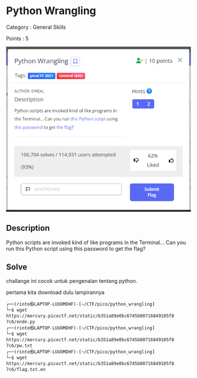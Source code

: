 # Python Wrangling

Category : General Skills

Points : 5

![image](images/Python_Wrangling.png)

## Description

Python scripts are invoked kind of like programs in the Terminal... Can you run this Python script using this password to get the flag?

## Solve 

challange ini cocok untuk pengenalan tentang python.

pertama kita download dulu lampirannya 

```console
┌──(rinto㉿LAPTOP-LUUOMDHF)-[~/CTF/pico/python_wrangling]
└─$ wget https://mercury.picoctf.net/static/b351a89e0bc6745b00716849105f8
7c6/ende.py
┌──(rinto㉿LAPTOP-LUUOMDHF)-[~/CTF/pico/python_wrangling]
└─$ wget https://mercury.picoctf.net/static/b351a89e0bc6745b00716849105f8
7c6/pw.txt
┌──(rinto㉿LAPTOP-LUUOMDHF)-[~/CTF/pico/python_wrangling]
└─$ wget https://mercury.picoctf.net/static/b351a89e0bc6745b00716849105f8
7c6/flag.txt.en
```

